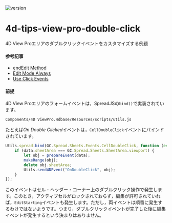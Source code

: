 ![version](https://img.shields.io/badge/version-19%2B-5682DF)

# 4d-tips-view-pro-double-click
4D View Proエリアのダブルクリックイベントをカスタマイズする例題

#### 参考記事

* [endEdit Method](https://www.grapecity.com/spreadjs/docs/v14/online/SpreadJS~GC.Spread.Sheets.Worksheet~endEdit.html)
* [Edit Mode Always](https://www.grapecity.com/spreadjs/docs/v14/online/editmode.html)
* [Use Click Events](https://www.grapecity.com/spreadjs/docs/v14/online/sceventclick.html)

#### 前提

4D View Proエリアのフォームイベントは，SpreadJSの`bind()`で実装されています。

```
Components/4D ViewPro.4dbase/Resources/scripts/utils.js 
```

たとえば*On Double Clicked*イベントは，`CellDoubleClick`イベントにバインドされています。

```js
Utils.spread.bind(GC.Spread.Sheets.Events.CellDoubleClick, function (event, data) {
    if (data.sheetArea === GC.Spread.Sheets.SheetArea.viewport) {
        let obj = prepareEvent(data);
        makeRange(obj);
        delete obj.sheetArea;
        Utils.send4DEvent("OnDoubleClick", obj);
    }
});
```

このイベントはセル・ヘッダー・コーナー上のダブルクリック操作で発生します。このとき，アクティブセルがロックされておらず，編集が許可されていれば，`EditStarting`イベントも発生します。ただし，両イベントは順番に発生するわけではないようです。つまり，ダブルクリックイベントが完了した後に編集イベントが発生するという決まりはありません。
